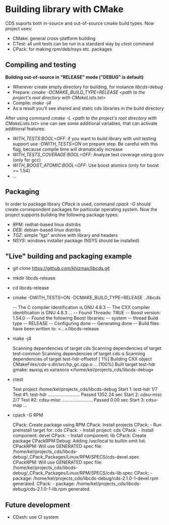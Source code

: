 Building library with CMake
===============

CDS suports both in-source and out-of-source cmake build types. Now project uses:

- CMake: general cross-platform building
- CTest: all unit tests can be run in a standard way by *ctest* command
- CPack: for making rpm/deb/nsys etc. packages

Compiling and testing
----------
**Building out-of-source in "RELEASE" mode ("DEBUG" is default)**

- Wherever create empty directory for building, for instance *libcds-debug*  
- Prepare: *cmake -DCMAKE_BUILD_TYPE=RELEASE <path to the project's root directory with CMakeLists.txt>*
- Compile: *make -j4*
- As a result you'll see shared and static cds libraries in the build directory

After using command *cmake -L <path to the project's root directory with CMakeLists.txt>* one can see some additional variables, that can activate additional features:

- *WITH_TESTS:BOOL=OFF*: if you want to build library with unit testing support use *-DWITH_TESTS=ON* on prepare step. Be careful with this flag, because compile time will dramatically increase
- *WITH_TESTS_COVERAGE:BOOL=OFF*: Analyze test coverage using gcov (only for gcc)
- *WITH_BOOST_ATOMIC:BOOL=OFF*: Use boost atomics (only for boost >= 1.54)
- ...  

Packaging
----------

In order to package library *CPack* is used, command *cpack -G <Generator>* should create correspondent packages for particular operating system. Now the project supports building the following package types:

- *RPM*: redhat-based linux distribs        
- *DEB*: debian-based linux distribs
- *TGZ*: simple "*tgz*" archive with library and headers
- *NSYS*: windows installer package (NSYS should be installed)   
  
"Live" building and packaging example
----------
- git clone https://github.com/khizmax/libcds.git
- mkdir libcds-release
- cd libcds-release
- cmake -DWITH\_TESTS=ON -DCMAKE\_BUILD_TYPE=RELEASE ../libcds

    -- The C compiler identification is GNU 4.8.3
    -- The CXX compiler identification is GNU 4.8.3
    ...
    -- Found Threads: TRUE
    -- Boost version: 1.54.0
    -- Found the following Boost libraries:
    --   system
    --   thread
    Build type -- RELEASE
    -- Configuring done
    -- Generating done
    -- Build files have been written to: <...>/libcds-release
    
- make -j4
  
    Scanning dependencies of target cds
    Scanning dependencies of target test-common
    Scanning dependencies of target cds-s
    Scanning dependencies of target test-hdr-offsetof
    [  1%] Building CXX object CMakeFiles/cds-s.dir/src/hp_gc.cpp.o
    ...
    [100%] Built target test-hdr
    gmake: выход из каталога «/home/kel/projects_cds/libcds-debug»
        
- ctest

    Test project /home/kel/projects_cds/libcds-debug
        Start 1: test-hdr
    1/7 Test #1: test-hdr .........................   Passed  1352.24 sec
        Start 2: cdsu-misc
    2/7 Test #2: cdsu-misc ........................   Passed    0.00 sec
        Start 3: cdsu-map
    ...
    
- cpack -G RPM

    CPack: Create package using RPM
    CPack: Install projects
    CPack: - Run preinstall target for: cds
    CPack: - Install project: cds
    CPack: -   Install component: devel
    CPack: -   Install component: lib
    CPack: Create package
    CPackRPM:Debug: Adding /usr/local to builtin omit list.
    CPackRPM: Will use GENERATED spec file: /home/kel/projects_cds/libcds-debug/_CPack_Packages/Linux/RPM/SPECS/cds-devel.spec
    CPackRPM: Will use GENERATED spec file: /home/kel/projects_cds/libcds-debug/_CPack_Packages/Linux/RPM/SPECS/cds-lib.spec
    CPack: - package: /home/kel/projects_cds/libcds-debug/cds-2.1.0-1-devel.rpm generated.
    CPack: - package: /home/kel/projects_cds/libcds-debug/cds-2.1.0-1-lib.rpm generated.
  
Future development
----------
- CDash: use CI system